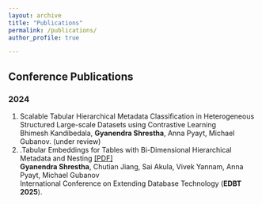 ```yaml
---
layout: archive
title: "Publications"
permalink: /publications/
author_profile: true

---
```


## Conference Publications

### 2024
1. Scalable Tabular Hierarchical Metadata Classification in Heterogeneous Structured Large-scale Datasets using Contrastive Learning <br>
Bhimesh Kandibedala, **Gyanendra Shrestha**, Anna Pyayt, Michael Gubanov. (under review)
2. .Tabular Embeddings for Tables with Bi-Dimensional Hierarchical Metadata and Nesting [\[PDF\]](http://gyanendrashrestha.github.io/files/edbt2025.pdf) <br>
**Gyanendra Shrestha**, Chutian Jiang, Sai Akula, Vivek Yannam, Anna Pyayt, Michael Gubanov <br>
International Conference on Extending Database Technology (**EDBT 2025**). 

